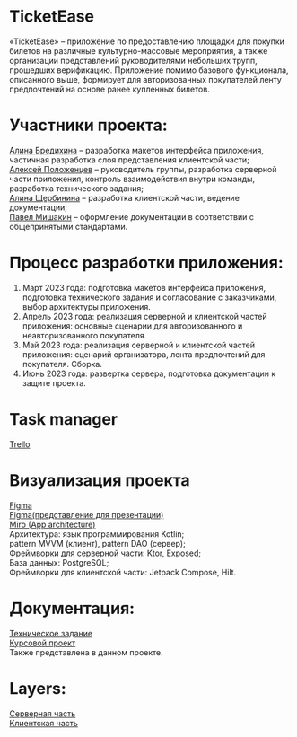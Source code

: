 # TicketEase
  «TicketEase» – приложение по предоставлению площадки для покупки билетов на различные культурно-массовые мероприятия, а также организации представлений руководителями небольших трупп, прошедших верификацию. Приложение помимо базового функционала, описанного выше, формирует для авторизованных покупателей ленту предпочтений на основе ранее купленных билетов.

# Участники проекта:
[Алина Бредихина](https://github.com/briilliin) – разработка макетов интерфейса приложения, частичная разработка слоя представления клиентской части;  
[Алексей Положенцев](https://github.com/Alex07062002) – руководитель группы, разработка серверной части приложения, контроль взаимодействия внутри команды, разработка технического задания;   
[Алина Щербинина](https://github.com/alinashch) – разработка клиентской части, ведение документации;  
[Павел Мишакин](https://github.com/mishakinGIT) – оформление документации в соответствии с общепринятыми стандартами.  

# Процесс разработки приложения:
1)	Март 2023 года: подготовка макетов интерфейса приложения, подготовка технического задания и согласование с заказчиками, выбор архитектуры приложения.  
2)	Апрель 2023 года: реализация серверной и клиентской частей приложения: основные сценарии для авторизованного и неавторизованного покупателя.  
3)	Май 2023 года: реализация серверной и клиентской частей приложения: сценарий организатора, лента предпочтений для покупателя. Сборка.  
4)	Июнь 2023 года: развертка сервера, подготовка документации к защите проекта.  

# Task manager
[Trello](https://trello.com/b/Bb9wuqqQ/concertticketseller)  

# Визуализация проекта
[Figma](https://www.figma.com/file/s0CDQJppLLEYR08BFfLLfi/TicketEase-Upgrade?type=design&node-id=0-1&t=PZtJM6pVqTOTzsjr-0)  
[Figma(представление для презентации)](https://www.figma.com/file/tdOG9JBKYX5Lrs92TDlV6F/Untitled?node-id=0%3A1&t=eE5Y2vTapVNAN9RP-1)  
[Miro (App architecture)](https://miro.com/app/board/uXjVMbiC6pc=/?share_link_id=458892867192)  
Архитектура: язык программирования Kotlin;  
pattern MVVM (клиент), pattern DAO (сервер);  
Фреймворки для серверной части: Ktor, Exposed;  
База данных: PostgreSQL;  
Фреймворки для клиентской части: Jetpack Compose, Hilt.

# Документация:
[Техническое задание](https://docs.google.com/document/d/1V-doTjfKDymV8wawug18wScM_Oo9z477/edit?usp=sharing&ouid=111021336820288723141&rtpof=true&sd=true)  
[Курсовой проект](https://docs.google.com/document/d/15V8hZoPt1lLatRSN1NjlkiLXLzAWUjKB/edit?usp=sharing&ouid=111021336820288723141&rtpof=true&sd=true)  
Также представлена в данном проекте.

# Layers:  
[Серверная часть](https://github.com/Alex07062002/ticketEase)  
[Клиентская часть](https://github.com/alinashch/TicketEase_frontend)  


